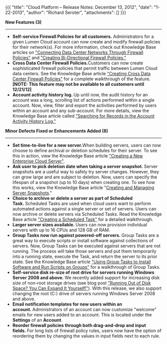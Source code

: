 {{{
  "title": "Cloud Platform – Release Notes: December 13, 2012",
  "date": "1-22-2013",
  "author": "Richard Seroter",
  "attachments": []
}}}

<p><strong>New Features (3)</strong>
</p>
<hr />
<ul>
  <li><strong>Self-service Firewall Policies for all customers.</strong> Administrators for a given Lumen Cloud account can now create and modify firewall policies for their network(s). For more information, check out Knowledge Base articles on <a href="../../Network/Lumen Cloud/creating-cross-data-center-firewall-policies.md">"Connecting Data Center Networks Through Firewall Policies"</a> and <a href="../../Network/Lumen Cloud/creating-bi-directional-firewall-policies.md">"Creating Bi-Directional Firewall Policies."</a>
  </li>
  <li><strong>Cross Data Center Firewall Policies.</strong>Customers can now create sophisticated firewall policies that permit traffic between Lumen Cloud data centers. See the Knowledge Base article <a href="../../Network/Lumen Cloud/creating-cross-data-center-firewall-policies.md"
   >"Creating Cross Data Center Firewall Policies"</a> for a complete walkthrough of the feature. <strong>[NOTE: This feature may not be available to all customers until 12/21/12]</strong>
  </li>
  <li><strong>Account activity history log. </strong>Up until now, the audit history for an account was a long, scrolling list of actions performed within a single account. Now, view, filter and export the activities performed by users within an account and
    any sub-account. For more details, view the Knowledge Base article called <a href="../../Servers/searching-for-records-in-the-account-activity-history-log.md">"Searching for Records in the Account Activity History Log."</a>
  </li>
</ul>
<p></p>
<p><strong>Minor Defects Fixed or Enhancements Added (8)</strong>
</p>
<hr />
<ul>
  <li><strong><strong>Set time-to-live for a new server.</strong></strong>When building servers, users can now choose to define archival or deletion schedules for their server. To see this in action, view the Knowledge Base article&nbsp;<a href="../../Servers/creating-a-new-enterprise-cloud-server.md"
   >"Creating a New Enterprise Cloud Server"</a>.</li>
  <li><strong><strong>Ask user to pick deletion date when taking a server snapshot.&nbsp;</strong></strong>Server snapshots are a useful way to safely try server changes. However, they can grow large and are subject to deletion. Now, users can specify the
    lifespan of a snapshot (up to 10 days) when creating one. To see how this works, view the Knowledge Base article "<a href="../../Servers/creating-and-managing-server-snapshots.md">Creating and Managing Server Snapshots</a>."</li>
  <li><strong>Choice to archive or delete a server as part of Scheduled Task.&nbsp;</strong>Scheduled Tasks are used when cloud users want to perform automated actions against a single server or set of servers. Users can now archive or delete servers via
    Scheduled Tasks. Read the Knowledge Base article <a href="../../Servers/creating-a-scheduled-task.md">"Creating a Scheduled Task"</a> for a detailed walkthrough.</li>
  <li><strong>Larger server sizes available. </strong>Users can now provision individual servers with up to 16 CPUs and 128 GB of RAM.</li>
  <li><strong>Group Tasks now run against powered-off servers.&nbsp;</strong>Group Tasks are a great way to execute scripts or install software against collections of servers. Now, Group Tasks can be executed against servers that are not running. The process
    will take those servers and put them temporarily into a running state, execute the Task, and return the server to its prior state. See the Knowledge Base article <a href="../../Servers/using-group-tasks-to-install-software-and-run-scripts-on-groups.md"
   >"Using Group Tasks to Install Software and Run Scripts on Groups"</a> for a walkthrough of Group Tasks.&nbsp;</li>
  <li><strong>Self-service disk re-size of root drive for servers running Windows Server 2008 and above.&nbsp;</strong>We recently added support for increasing disk size of non-root storage drives (see blog post <a href="http://www.tier3.com/blog/full/running-out-of-disk-space-you-can-expand-it-yourself"
   >"Running Out of Disk Space? You Can Expand It Yourself!"</a>). With this release, we also support changing the root (C:) drive of servers running Windows Server 2008 and above.</li>
  <li><strong>Email notification templates for new users within an account.&nbsp;</strong>Administrators of an account can now customize "welcome" emails for new users added to an account. This is located under the <strong>Settings</strong>&nbsp;of an <strong>Account</strong>.</li>
  <li><strong>Reorder firewall policies through both drag-and-drop and input fields.&nbsp;</strong>For long lists of firewall policy rules, users now have the option of reordering them by changing the values in input fields next to each rule.</li>
</ul>
